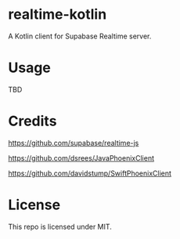 # realtime-kotlin
A Kotlin client for Supabase Realtime server.

# Usage
TBD

# Credits
https://github.com/supabase/realtime-js

https://github.com/dsrees/JavaPhoenixClient

https://github.com/davidstump/SwiftPhoenixClient

# License
This repo is licensed under MIT.
